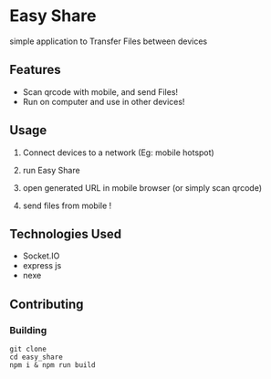 
# Easy Share

simple application to Transfer Files between devices

## Features

* Scan qrcode with mobile, and send Files!
* Run on computer and use in other devices!

## Usage

1. Connect devices to a network (Eg: mobile hotspot)

2. run Easy Share

3. open generated URL in mobile browser (or simply scan qrcode)

4. send files from mobile !

## Technologies Used

* Socket.IO
* express js
* nexe

## Contributing

### Building

```console
git clone 
cd easy_share
npm i & npm run build
```
